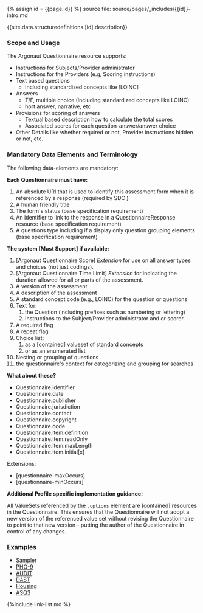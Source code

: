 {% assign id = {{page.id}} %}
source file: source/pages/\_includes/{{id}}-intro.md

{{site.data.structuredefinitions.[id].description}}

### Scope and Usage

The Argonaut Questionnaire resource supports:

- Instructions for Subjects/Provider administrator
- Instructions for the Providers (e.g, Scoring instructions)
- Text based questions
  - Including standardized concepts like [LOINC]
- Answers
  - T/F, multiple choice (Including standardized concepts like LOINC)
  - hort answer, narrative, etc
- Provisions for scoring of answers
  - Textual based description how to calculate the total scores
  - Associated scores for each question-answer/answer choice
- Other Details like whether required or not, Provider instructions hidden or not, etc.

### Mandatory Data Elements and Terminology

The following data-elements are mandatory:

**Each Questionnaire must have:**



1. An absolute URI that is used to identify this assessment form when it is referenced by a response (required by SDC )
1. A human friendly title
1. The form's status (base specification requirement)
1. An identifier to link to the response in a QuestionnaireResponse resource  (base specification requirement)
1. A questions type including if a display only  question grouping elements (base specification requirement)

**The system [Must Support] if available:**

1. [Argonaut Questionnaire Score] *Extension* for use on all answer types and choices (not just codings).
1. [Argonaut Questionnaire Time Limit] *Extension* for indicating the duration allowed for all or parts of the assessment.
1. A version of the assessment
1. A description of the assessment
1. A standard concept code (e.g., LOINC) for the question or questions
1. Text for:
    1. the Question (including prefixes such as numbering or lettering)
    1. Instructions to the Subject/Provider administrator and or scorer
1. A required flag
1. A repeat flag
1. Choice list:
   1. as a [contained] valueset of standard concepts
   1. or as an enumerated list
1. Nesting or grouping of questions
1. the questionnaire's context for categorizing and grouping for searches

**What about these?**

- Questionnaire.identifier
- Questionnaire.date
- Questionnaire.publisher
- Questionnaire.jurisdiction
- Questionnaire.contact
- Questionnaire.copyright
- Questionnaire.code
- Questionnaire.item.definition
- Questionnaire.item.readOnly
- Questionnaire.item.maxLength
- Questionnaire.item.initial[x]

Extensions:

- [questionnaire-maxOccurs]
- [questionnaire-minOccurs]


**Additional Profile specific implementation guidance:**

All ValueSets referenced by the `.options` element are [contained] resources in the Questionnaire.  This ensures that the Questionnaire will not adopt a new version of the referenced value set without revising the Questionnaire to point to that new version - putting the author of the Questionnaire in control of any changes.

### Examples

<!-- {% raw %} {% include list-simple-questionnaires.xhtml %}{% endraw %} -->
- [Sampler](Questionnaire-questionnaire-example-sampler.html)
- [PHQ-9](Questionnaire-questionnaire-example-phq9.html)
- [AUDIT](Questionnaire-questionnaire-example-audit.html)
- [DAST](Questionnaire-questionnaire-example-dast.html)
- [Housing](Questionnaire-questionnaire-example-housing.html)
- [ASQ3](Questionnaire-questionnaire-example-asq3.html)

{%include link-list.md %}

